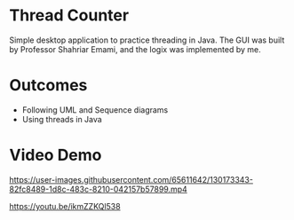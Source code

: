 # Thread Counter
Simple desktop application to practice threading in Java. The GUI was built by Professor Shahriar Emami, and the logix was implemented by me.

# Outcomes
- Following UML and Sequence diagrams
- Using threads in Java

# Video Demo

https://user-images.githubusercontent.com/65611642/130173343-82fc8489-1d8c-483c-8210-042157b57899.mp4

https://youtu.be/ikmZZKQl538

